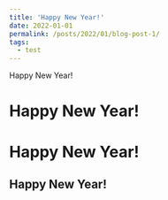 ```yaml
---
title: 'Happy New Year!'
date: 2022-01-01
permalink: /posts/2022/01/blog-post-1/
tags:
  - test
---
```


Happy New Year!

Happy New Year!
======

Happy New Year!
======

Happy New Year!
------